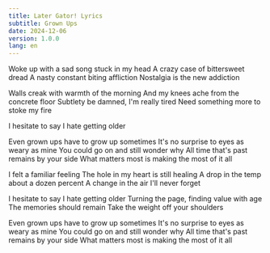 ```yaml
---
title: Later Gator! Lyrics
subtitle: Grown Ups
date: 2024-12-06
version: 1.0.0
lang: en
---
```


Woke up with a sad song stuck in my head
A crazy case of bittersweet dread
A nasty constant biting affliction
Nostalgia is the new addiction

Walls creak with warmth of the morning
And my knees ache from the concrete floor
Subtlety be damned, I'm really tired
Need something more to stoke my fire

I hesitate to say I hate getting older

Even grown ups have to grow up sometimes
It's no surprise to eyes as weary as mine
You could go on and still wonder why
All time that's past remains by your side
What matters most is making the most of it all

I felt a familiar feeling
The hole in my heart is still healing
A drop in the temp about a dozen percent
A change in the air I'll never forget

I hesitate to say I hate getting older
Turning the page, finding value with age
The memories should remain
Take the weight off your shoulders

Even grown ups have to grow up sometimes
It's no surprise to eyes as weary as mine
You could go on and still wonder why
All time that's past remains by your side
What matters most is making the most of it all
